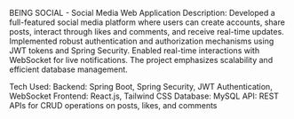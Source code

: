 BEING SOCIAL - Social Media Web Application
Description: Developed a full-featured social media platform where users can create accounts, share posts, interact through likes and comments, and receive real-time updates. Implemented robust authentication and authorization mechanisms using JWT tokens and Spring Security. Enabled real-time interactions with WebSocket for live notifications. The project emphasizes scalability and efficient database management.

Tech Used:
Backend: Spring Boot, Spring Security, JWT Authentication, WebSocket
Frontend: React.js, Tailwind CSS
Database: MySQL
API: REST APIs for CRUD operations on posts, likes, and comments

